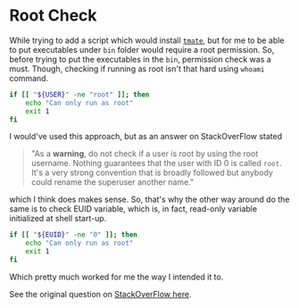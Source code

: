 # Root Check

While trying to add a script which would install [`tmate`](https://github.com/tmate-io/tmate/), but for me to be able to put executables under `bin` folder would require a root permission. So, before trying to put the executables in the `bin`, permission check was a must. Though, checking if running as root isn't that hard using `whoami` command.

```bash
if [[ "${USER}" -ne "root" ]]; then
    echo "Can only run as root"
    exit 1
fi
```

I would've used this approach, but as an answer on StackOverFlow stated
> "As a **warning**, do not check if a user is root by using the root username. Nothing guarantees that the user with ID 0 is called `root`. It's a very strong convention that is broadly followed but anybody could rename the superuser another name."

which I think does makes sense. So, that's why the other way around do the same is to check EUID variable, which is, in fact, read-only variable initialized at shell start-up.

```bash
if [[ "${EUID}" -ne "0" ]]; then
    echo "Can only run as root"
    exit 1
fi
```

Which pretty much worked for me the way I intended it to.

See the original question on [StackOverFlow here](https://stackoverflow.com/questions/18215973/how-to-check-if-running-as-root-in-a-bash-script).
